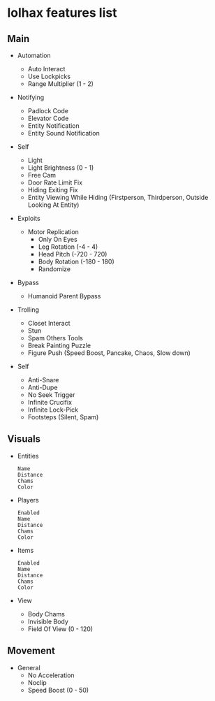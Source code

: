 # lolhax features list

## Main
  * Automation
    * Auto Interact
    * Use Lockpicks
    * Range Multiplier (1 - 2)
        
  * Notifying
    * Padlock Code
    * Elevator Code
    * Entity Notification
    * Entity Sound Notification
     
  * Self
    * Light
    * Light Brightness (0 - 1)
    * Free Cam
    * Door Rate Limit Fix
    * Hiding Exiting Fix
    * Entity Viewing While Hiding (Firstperson, Thirdperson, Outside Looking At Entity)
  * Exploits
    * Motor Replication
      * Only On Eyes
      * Leg Rotation (-4 - 4)
      * Head Pitch (-720 - 720)
      * Body Rotation (-180 - 180)
      * Randomize
  * Bypass
    * Humanoid Parent Bypass
  * Trolling
    * Closet Interact
    * Stun
    * Spam Others Tools
    * Break Painting Puzzle
    * Figure Push (Speed Boost, Pancake, Chaos, Slow down)
  * Self
    * Anti-Snare
    * Anti-Dupe
    * No Seek Trigger
    * Infinite Crucifix
    * Infinite Lock-Pick
    * Footsteps (Silent, Spam)
## Visuals
  * Entities
  
        Name
        Distance
        Chams
        Color
  * Players
    
        Enabled
        Name
        Distance
        Chams
        Color
  * Items
    
        Enabled
        Name
        Distance
        Chams
        Color
  * View
    * Body Chams
    * Invisible Body
    * Field Of View (0 - 120)
## Movement
  * General
    * No Acceleration
    * Noclip
    * Speed Boost (0 - 50)
